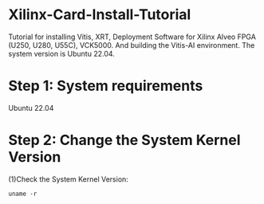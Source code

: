 # Xilinx-Card-Install-Tutorial
Tutorial for installing Vitis, XRT, Deployment Software for Xilinx Alveo FPGA (U250, U280, U55C), VCK5000. And building the Vitis-AI environment. The system version is Ubuntu 22.04.

# Step 1: System requirements
Ubuntu 22.04

# Step 2: Change the System Kernel Version 
(1)Check the System Kernel Version: 

	uname -r

